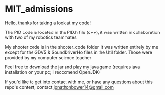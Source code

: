 # MIT_admissions

Hello, thanks for taking a look at my code!

The PID code is located in the PID.h file (c++); it was written in collaboration with two of my robotics teammates

My shooter code is in the shooter_code folder. It was written entirely by me except for the GDV5 & SoundDriverHo files in the Util folder. Those were provided by my computer science teacher

Feel free to download the jar and play my java game (requires java installation on your pc; I reccomend OpenJDK)

If you'd like to get into contact with me, or have any questions about this repo's content, contact jonathonbower14@gmail.com
